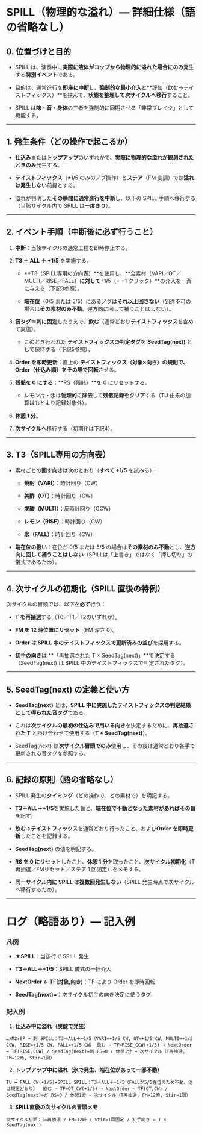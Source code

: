 # SPILL（物理的な溢れ）— 詳細仕様（語の省略なし）

## 0. 位置づけと目的

- SPILL は、演奏中に**実際に液体がコップから物理的に溢れた場合にのみ**発生する**特別イベント**である。
    
- 目的は、通常進行を**即座に中断**し、**強制的な最小介入**と**評価（飲む→テイストフィックス）**を挟んで、**状態を整理して次サイクルへ移行**すること。
    
- SPILL は**味・音・身体**の三者を強制的に同期させる「非常ブレイク」として機能する。
    

---

## 1. 発生条件（どの操作で起こるか）

- **仕込み**または**トップアップ**のいずれかで、**実際に物理的な溢れが観測されたときのみ**発生する。
    
- **テイストフィックス**（±1/5 のみのノブ操作）と**ステア**（FM 変調）では**溢れは発生しない**前提とする。
    
- 溢れが判明した**その瞬間に通常進行を中断**し、以下の SPILL 手順へ移行する（当該サイクル内で SPILL は**一度きり**）。
    

---

## 2. イベント手順（中断後に必ず行うこと）

1. **中断**：当該サイクルの通常工程を即時停止する。
    
2. **T3 ＋ ALL ＋ +1/5** を実施する。
    
    - **T3（SPILL専用の方向表）**を使用し、**全素材（VARI／OT／MULTI／RISE／FALL）**に対して**+1/5（= +1 クリック）**の介入を一斉に与える（下記3参照）。
        
    - **端在位**（0/5 または 5/5）にあるノブは**それ以上回さない**（到達不可の場合は**その素材のみ不動**。逆方向に回して補うことはしない）。
        
3. **音タグ＝刺に固定**したうえで、**飲む**（通常どおり**テイストフィックス**を含めて実施）。
    
    - このとき行われた **テイストフィックスの判定タグ**を **SeedTag(next)** として保持する（下記5参照）。
        
4. **Order を即時更新**：直上の **テイストフィックス（対象×向き）**の規則で、Order（仕込み順）を**その場で回転**させる。
    
5. **残骸を 0 にする**：**RS（残骸）**を 0 にリセットする。
    
    - レモン片・氷は**物理的に除去**して**残骸記録をクリア**する（TU 由来の加算はもとより記録対象外）。
        
6. **休憩 1 分**。
    
7. **次サイクルへ**移行する（初期化は下記4）。
    

---

## 3. T3（SPILL専用の方向表）

- 素材ごとの**回す向き**は次のとおり（**すべて +1/5** を試みる）：
    
    - **焼酎（VARI）**：時計回り（CW）
        
    - **美酢（OT）**：時計回り（CW）
        
    - **炭酸（MULTI）**：反時計回り（CCW）
        
    - **レモン（RISE）**：時計回り（CW）
        
    - **氷（FALL）**：時計回り（CW）
        
- **端在位の扱い**：在位が 0/5 または 5/5 の場合は**その素材のみ不動**とし、**逆方向に回して補うことはしない**（SPILLは「上書き」ではなく「押し切り」の儀式であるため）。
    

---

## 4. 次サイクルの初期化（SPILL 直後の特例）

次サイクルの冒頭では、以下を**必ず**行う：

- **T を再抽選**する（T0／T1／T2のいずれか）。
    
- **FM を 12 時位置にリセット**（FM 深さ 0）。
    
- **Order は SPILL 中のテイストフィックスで更新済みの並び**を採用する。
    
- **初手の向き**は **「再抽選された T × SeedTag(next)」**で決定する（SeedTag(next) は SPILL 中のテイストフィックスで判定されたタグ）。
    

---

## 5. SeedTag(next) の定義と使い方

- **SeedTag(next)** とは、**SPILL 中に実施したテイストフィックスの判定結果として得られた音タグ**である。
    
- これは**次サイクルの最初の仕込みで用いる向き**を決定するために、**再抽選された T** と掛け合わせて使用する（**T × SeedTag(next)**）。
    
- SeedTag(next) は**次サイクル冒頭でのみ**使用し、その後は通常どおり各手で更新される音タグを参照する。
    

---

## 6. 記録の原則（語の省略なし）

- SPILL 発生の**タイミング**（どの操作で、どの素材で）を明記する。
    
- **T3＋ALL＋+1/5**を実施した旨と、**端在位で不動となった素材があればその旨**を記す。
    
- **飲む→テイストフィックス**を通常どおり行ったこと、および**Order を即時更新**したことを記録する。
    
- **SeedTag(next)** の値を明記する。
    
- **RS を 0 にリセット**したこと、**休憩 1 分**を取ったこと、**次サイクル初期化**（T再抽選／FMリセット／ステア 1 回固定）をメモする。
    
- **同一サイクル内に SPILL は複数回発生しない**（SPILL 発生時点で次サイクルへ移行するため）。
    

---

# ログ（略語あり）— 記入例

### 凡例

- **★SPILL**：当該行で SPILL 発生
    
- **T3＋ALL＋+1/5**：SPILL 儀式の一括介入
    
- **NextOrder ← TF(対象,向き)**：TF により Order を即時回転
    
- **SeedTag(next)=**：次サイクル初手の向き決定に使うタグ
    

### 記入例

1. **仕込み中に溢れ（炭酸で発生）**
    

`…/M2★SP → 刺 SPILL：T3＋ALL＋+1/5（VARI=+1/5 CW, OT=+1/5 CW, MULTI=+1/5 CCW, RISE=+1/5 CW, FALL=+1/5 CW） 飲む → TF=RISE_CCW(+1/5) → NextOrder ← TF(RISE,CCW) / SeedTag(next)=刺 RS=0 / 休憩1分 → 次サイクル（T再抽選, FM=12時, Stir=1回）`

2. **トップアップ中に溢れ（氷で発生、端在位があって一部不動）**
    

`TU → FALL_CW(+1/5)★SPILL SPILL：T3＋ALL＋+1/5（FALLが5/5在位のため不動、他は規定どおり）  飲む → TF=OT_CW(+1/5) → NextOrder ← TF(OT,CW) / SeedTag(next)=だ RS=0 / 休憩1分 → 次サイクル（T再抽選, FM=12時, Stir=1回）`

3. **SPILL直後の次サイクルの冒頭メモ**
    

`次サイクル初期：T=再抽選 / FM=12時 / Stir=1回固定 / 初手向き = T × SeedTag(next)`
